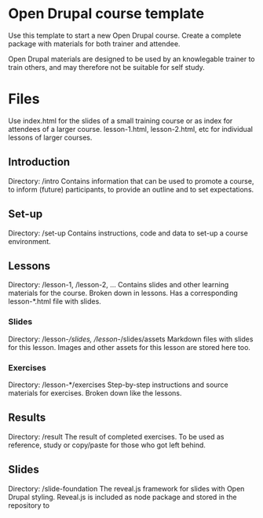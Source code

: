 # Open Drupal course template
Use this template to start a new Open Drupal course. Create a complete package with materials for both trainer and attendee.

Open Drupal materials are designed to be used by an knowlegable trainer to train others, and may therefore not be suitable for self study.

# Files
Use index.html for the slides of a small training course or as index for attendees of a larger course. lesson-1.html, lesson-2.html, etc for individual lessons of larger courses.

## Introduction
Directory: /intro
Contains information that can be used to promote a course, to inform (future) participants, to provide an outline and to set expectations.

## Set-up
Directory: /set-up
Contains instructions, code and data to set-up a course environment.

## Lessons
Directory: /lesson-1, /lesson-2, ...
Contains slides and other learning materials for the course. Broken down in lessons.
Has a corresponding lesson-*.html file with slides.

### Slides
Directory: /lesson-*/slides, /lesson-*/slides/assets
Markdown files with slides for this lesson. Images and other assets for this lesson are stored here too.

### Exercises
Directory: /lesson-*/exercises
Step-by-step instructions and source materials for exercises. Broken down like the lessons.

## Results
Directory: /result
The result of completed exercises. To be used as reference, study or copy/paste for those who got left behind.

## Slides
Directory: /slide-foundation
The reveal.js framework for slides with Open Drupal styling. Reveal.js is included as node package and stored in the repository to 